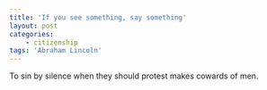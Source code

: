 ```yaml
---
title: 'If you see something, say something'
layout: post
categories:
    - citizenship
tags: 'Abraham Lincoln'
---
```


To sin by silence when they should protest makes cowards of men.